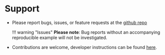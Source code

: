 # Support

- Please report bugs, issues, or feature requests at the [github repo](https://github.com/virgesmith/neworder/issues)

    !!! warning "Issues"
        **Please note**: Bug reports without an accompanying reproducible example will not be investigated.

- Contributions are welcome, developer instructions can be found [here](./developer.md).